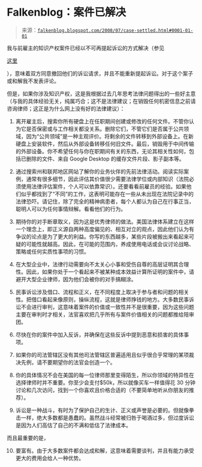 <!--yml

分类：未分类

日期：2024-05-12 23:08:52

-->

# Falkenblog：案件已解决

> 来源：[`falkenblog.blogspot.com/2008/07/case-settled.html#0001-01-01`](http://falkenblog.blogspot.com/2008/07/case-settled.html#0001-01-01)

我与前雇主的知识产权案件已经以不可再提起诉讼的方式解决（参见

[这里](http://www.efalken.com/papers/CaseDetail2.htm)

），意味着双方同意撤回他们的诉讼请求，并且不能重新提起诉讼。对于这个案子或和解我不发表评论。

但是，如果你涉及知识产权，这是我根据过去几年思考法律问题得出的一些好主意（与我的具体经验无关，纯属巧合；这不是法律建议；在销毁任何机密信息之前请咨询律师；这正是为什么网上没有好的法律建议）：

1) 离开雇主后，搜索你所有硬盘上在任职期间创建或修改的任何文件。不管你认为它是否保密或与工作相关都没关系。删除它们，不管它们是否属于公共领域，因为“公共领域”是一种主观评价。将剩余的文件转移到外部设备上。在新硬盘上安装软件，然后从外部设备转移任何旧文件。最后，销毁用于中间传输的外部设备。你不希望任何与你在职期间有关的东西，无论其相关性如何，包括已删除的文件、来自 Google Desktop 的缓存文件片段、影子副本等。

2) 通过搜索州和联邦地区网站了解你的业务伙伴的先前法律活动。阅读实际案例，通常有很多细节，因此评估其价值很少需要法律学位或内部知识（法院必须使用法律评估案件，个人可以依靠常识）。还要看看前雇员的经验。如果他们似乎都找到了“不同”的工作，这表明可能存在一些从未出现在法院记录中的法律恐吓。请记住，除了完全的精神病患者，每个人都认为自己在行事正当，聪明人可以为任何事情辩解。看看他们的行为。

3) 期待你的对手断章取义，因为这是优秀律师的做法。美国法律体系建立在这样一个理念上，即正义源自两种高度偏见的、相互对立的观点，因此他们认为有争议的论点是为了更大的利益。你写的东西越多，某些片段被搬出来看起来可疑的可能性就越高。因此，在可能的范围内，养成使用电话或会议讨论战略、策略或任何实质性事项的习惯。

4) 在大型企业中，法律行动需要向不太关心小事和受伤自尊的高层证明其合理性。因此，如果你处于一个看起来不被某种成本效益计算所证明的案件中，请避开大型企业律师，因为他们会被你的对手搞糊涂。

5) 民事诉讼涉及借口、流程和正义，在不同程度上取决于参与者和问题的相关性。把借口看起来像原则，操纵流程，这就是律师挣钱的地方。大多数民事诉讼不会进行审判，这意味着案件的价值或一致性并不是很重要，因为这些问题主要在审判时才相关，法官喜欢把几乎所有与案件价值相关的问题都推给陪审团。

6) 尽快在你的案件中加入反诉，并确保在这些反诉中提到恶意和损害的具体事项。

7) 如果你的司法管辖区没有其他司法管辖区普遍适用且似乎很合乎常理的某项裁决先例，请不要期望你的法官会创造一个。

8) 你的具体情况不会在美国的每一位律师那里变得陌生，所以你领域的特异性在选择律师时并不重要。你至少会支付$50k，所以就像买车一样值得花 30 分钟讨论和几次访问，找到一个你喜欢且价格合适的（不要简单地听从你朋友的推荐）。

9) 诉讼是一种战斗，有时为了保护自己的生计、正义或声誉是必要的。但就像拳击一样，绝大多数都是愚蠢的。虽然战斗经常被归咎于喝酒过多，但过度诉讼是因为人们高估了自己的不满和低估了法律成本。

而且最重要的是，

10) 要富有。由于大多数案件都会达成和解，这意味着需要谈判，并且有能力承受更大的费用会给人一种优势。
